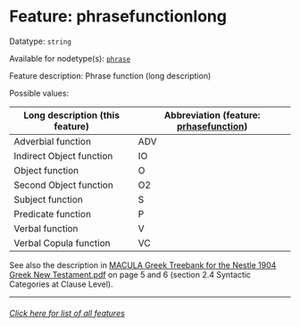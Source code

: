# Feature: phrasefunctionlong

Datatype: `string`

Available for nodetype(s): [`phrase`](phrasenodefeatures.md#readme)

Feature description: Phrase function (long description)

Possible values:

Long description (this feature) | Abbreviation (feature: [prhasefunction](phrasefunction.md#readme))
--- | --- 
Adverbial function | ADV
Indirect Object function | IO
Object function | O
Second Object function | O2
Subject function | S
Predicate function | P
Verbal function | V
Verbal Copula function | VC

See also the description in [MACULA Greek Treebank for the Nestle 1904 Greek New Testament.pdf](https://nbviewer.org/github/biblicalhumanities/greek-new-testament/blob/master/syntax-trees/nestle1904/doc/Nestle%201904%20Treebank%20Documentation.pdf) on page 5 and 6 (section 2.4 Syntactic Categories at Clause Level).

---
###### [Click here for list of all features](home.md#readme)

